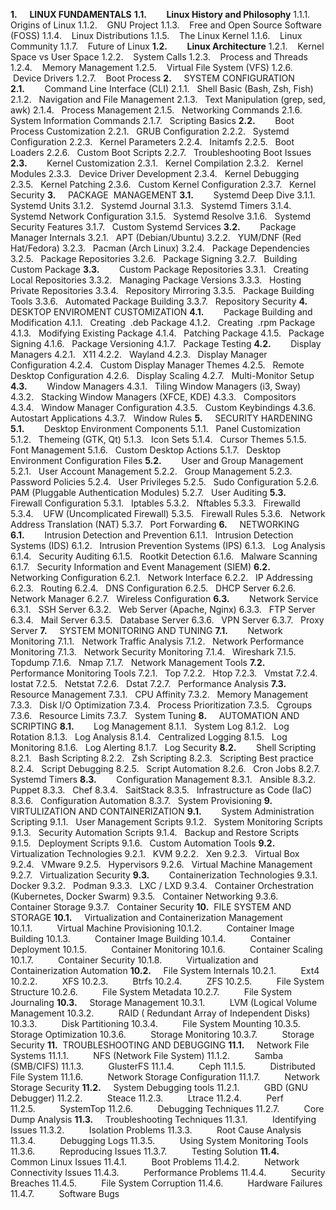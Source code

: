 **1.**     **LINUX FUNDAMENTALS**
**1.1.**        **Linux History and Philosophy**
1.1.1.    Origins of Linux
1.1.2.    GNU Project
1.1.3.    Free and Open Source Software (FOSS)
1.1.4.    Linux Distributions
1.1.5.    The Linux Kernel
1.1.6.    Linux Community
1.1.7.    Future of Linux
**1.2.**        **Linux Architecture**
1.2.1.    Kernel Space vs User Space
1.2.2.    System Calls
1.2.3.    Process and Threads
1.2.4.    Memory Management
1.2.5.    Virtual File System (VFS)
1.2.6.     Device Drivers
1.2.7.    Boot Process
**2.**     SYSTEM CONFIGURATION
**2.1.**        Command Line Interface (CLI)
2.1.1.   Shell Basic (Bash, Zsh, Fish)
2.1.2.   Navigation and File Management
2.1.3.   Text Manipulation (grep, sed, awk)
2.1.4.   Process Management
2.1.5.   Networking Commands
2.1.6.   System Information Commands
2.1.7.   Scripting Basics
**2.2.**        Boot Process Customization
2.2.1.   GRUB Configuration
2.2.2.   Systemd Configuration
2.2.3.   Kernel Parameters
2.2.4.   Initamfs
2.2.5.   Boot Loaders
2.2.6.   Custom Boot Scripts
2.2.7.   Troubleshooting Boot Issues
**2.3.**        Kernel Customization
2.3.1.   Kernel Compilation
2.3.2.   Kernel Modules
2.3.3.   Device Driver Development
2.3.4.   Kernel Debugging
2.3.5.   Kernel Patching
2.3.6.   Custom Kernel Configuration
2.3.7.   Kernel Security
**3.**     PACKAGE  MANAGEMENT
**3.1.**        Systemd Deep Dive
3.1.1.   Systemd Units
3.1.2.   Systemd Journal
3.1.3.   Systemd Timers
3.1.4.   Systemd Network Configuration
3.1.5.   Systemd Resolve
3.1.6.   Systemd Security Features
3.1.7.   Custom Systemd Services
**3.2.**        Package Manager Internals
3.2.1.   APT (Debian/Ubuntu)
3.2.2.   YUM/DNF (Red Hat/Fedora)
3.2.3.   Pacman (Arch Linux)
3.2.4.   Package Dependencies
3.2.5.   Package Repositories
3.2.6.   Package Signing
3.2.7.   Building Custom Package
**3.3.**        Custom Package Repositories
3.3.1.   Creating Local Repositories
3.3.2.   Managing Package Versions
3.3.3.   Hosting Private Repositories
3.3.4.   Repository Mirroring
3.3.5.   Package Building Tools
3.3.6.   Automated Package Building
3.3.7.   Repository Security
**4.**     DESKTOP ENVIROMENT CUSTOMIZATION
**4.1.**        Package Building and Modification
4.1.1.   Creating  .deb Package
4.1.2.   Creating  .rpm Package
4.1.3.   Modifying Existing Package
4.1.4.   Patching Package
4.1.5.   Package Signing
4.1.6.   Package Versioning
4.1.7.   Package Testing
**4.2.**        Display Managers
4.2.1.   X11
4.2.2.   Wayland
4.2.3.   Display Manager Configuration
4.2.4.   Custom Display Manager Themes
4.2.5.   Remote Desktop Configuration
4.2.6.   Display Scaling
4.2.7.   Multi-Monitor Setup
**4.3.**        Window Managers
4.3.1.   Tiling Window Managers (i3, Sway)
4.3.2.   Stacking Window Managers (XFCE, KDE)
4.3.3.   Compositors
4.3.4.   Window Manager Configuration
4.3.5.   Custom Keybindings
4.3.6.   Autostart Applications
4.3.7.   Window Rules
**5.**     SECURITY HARDENING
**5.1.**        Desktop Environment Components
5.1.1.   Panel Customization
5.1.2.   Themeing (GTK, Qt)
5.1.3.   Icon Sets
5.1.4.   Cursor Themes
5.1.5.   Font Management
5.1.6.   Custom Desktop Actions
5.1.7.   Desktop Environment Configuration Files
**5.2.**        User and Group Management
5.2.1.   User Account Management
5.2.2.   Group Management
5.2.3.   Password Policies
5.2.4.   User Privileges
5.2.5.   Sudo Configuration
5.2.6.   PAM (Pluggable Authentication Modules)
5.2.7.   User Auditing
**5.3.**        Firewall Configuration
5.3.1.   Iptables
5.3.2.   Nftables
5.3.3.   Firewalld
5.3.4.    UFW (Uncomplicated Firewall)
5.3.5.   Firewall Rules
5.3.6.   Network Address Translation (NAT)
5.3.7.   Port Forwarding
**6.**     NETWORKING
**6.1.**        Intrusion Detection and Prevention
6.1.1.   Intrusion Detection Systems (IDS)
6.1.2.   Intrusion Prevention Systems (IPS)
6.1.3.   Log Analysis
6.1.4.   Security Auditing
6.1.5.   Rootkit Detection
6.1.6.   Malware Scanning
6.1.7.   Security Information and Event Management (SIEM)
**6.2.**        Networking Configuration
6.2.1.   Network Interface
6.2.2.   IP Addressing
6.2.3.   Routing
6.2.4.   DNS Configuration
6.2.5.   DHCP Server
6.2.6.   Network Manager
6.2.7.   Wireless Configuration
**6.3.**        Network Service
6.3.1.   SSH Server
6.3.2.   Web Server (Apache, Nginx)
6.3.3.   FTP Server
6.3.4.   Mail Server
6.3.5.   Database Server
6.3.6.   VPN Server
6.3.7.   Proxy Server
**7.**     SYSTEM MONITORING AND TUNING
**7.1.**        Network Monitoring
7.1.1.   Network Traffic Analysis
7.1.2.   Network Performance Monitoring
7.1.3.   Network Security Monitoring
7.1.4.   Wireshark
7.1.5.   Topdump
7.1.6.   Nmap
7.1.7.   Network Management Tools
**7.2.**        Performance Monitoring Tools
7.2.1.   Top
7.2.2.   Htop
7.2.3.   Vmstat
7.2.4.   Iostat
7.2.5.   Netstat
7.2.6.   Dstat
7.2.7.   Performance Analysis
**7.3.**        Resource Management
7.3.1.   CPU Affinity
7.3.2.   Memory Management
7.3.3.   Disk I/O Optimization
7.3.4.   Process Prioritization
7.3.5.   Cgroups
7.3.6.   Resource Limits
7.3.7.   System Tuning
**8.**     AUTOMATION AND SCRIPTING
**8.1.**        Log Management
8.1.1.   System Log
8.1.2.   Log Rotation
8.1.3.   Log Analysis
8.1.4.   Centralized Logging
8.1.5.   Log Monitoring
8.1.6.   Log Alerting
8.1.7.   Log Security
**8.2.**        Shell Scripting
8.2.1.   Bash Scripting
8.2.2.   Zsh Scripting
8.2.3.   Scripting Best practice
8.2.4.   Script Debugging
8.2.5.   Script Automation
8.2.6.   Cron Jobs
8.2.7.   Systemd Timers
**8.3.**        Configuration Management
8.3.1.   Ansible
8.3.2.   Puppet
8.3.3.   Chef
8.3.4.   SaitStack
8.3.5.   Infrastructure as Code (IaC)
8.3.6.   Configuration Automation
8.3.7.   System Provisioning
**9.**     VIRTULIZATION AND CONTAINERIZATION
**9.1.**        System Administration Scripting
9.1.1.   User Management Scripts
9.1.2.   System Monitoring Scripts
9.1.3.   Security Automation Scripts
9.1.4.   Backup and Restore Scripts
9.1.5.   Deployment Scripts
9.1.6.   Custom Automation Tools
**9.2.**        Virtualization Technologies
9.2.1.   KVM
9.2.2.   Xen
9.2.3.   Virtual Box
9.2.4.   VMware
9.2.5.   Hypervisors
9.2.6.   Virtual Machine Management
9.2.7.   Virtualization Security
**9.3.**        Containerization Technologies
9.3.1.   Docker
9.3.2.   Podman
9.3.3.   LXC / LXD
9.3.4.   Container Orchestration (Kubernetes, Docker Swarm)
9.3.5.   Container Networking
9.3.6.   Container Storage
9.3.7.   Container Security
**10.**  FILE SYSTEM AND STORAGE
**10.1.**     Virtualization and Containerization Management
10.1.1.          Virtual Machine Provisioning
10.1.2.          Container Image Building
10.1.3.          Container Image Building
10.1.4.          Container Deployment
10.1.5.          Container Monitoring
10.1.6.          Container Scaling
10.1.7.          Container Security
10.1.8.          Virtualization and Containerization Automation
**10.2.**     File System Internals
10.2.1.          Ext4
10.2.2.          XFS
10.2.3.          Btrfs
10.2.4.          ZFS
10.2.5.          File System Structure
10.2.6.          File System Metadata
10.2.7.          File System Journaling
**10.3.**     Storage Management
10.3.1.          LVM (Logical Volume Management
10.3.2.          RAID ( Redundant Array of Independent Disks)
10.3.3.          Disk Partitioning
10.3.4.          File System Mounting
10.3.5.          Storage Optimization
10.3.6.          Storage Monitoring
10.3.7.          Storage Security
**11.**  TROUBLESHOOTING AND DEBUGGING
**11.1.**     Network File Systems
11.1.1.          NFS (Network File System)
11.1.2.          Samba (SMB/CIFS)
11.1.3.          GlusterFS
11.1.4.          Ceph
11.1.5.          Distributed File System
11.1.6.          Network Storage Configuration
11.1.7.          Network Storage Security
**11.2.**     System Debugging tools
11.2.1.          GBD (GNU Debugger)
11.2.2.          Steace
11.2.3.          Ltrace
11.2.4.          Perf
11.2.5.          SystemTop
11.2.6.          Debugging Techniques
11.2.7.          Core Dump Analysis
**11.3.**     Troubleshooting Techniques
11.3.1.          Identifying Issues
11.3.2.          Isolation Problems
11.3.3.          Root Cause Analysis
11.3.4.          Debugging Logs
11.3.5.          Using System Monitoring Tools
11.3.6.          Reproducing Issues
11.3.7.          Testing Solution
**11.4.**     Common Linux Issues
11.4.1.          Boot Problems
11.4.2.          Network Connectivity Issues
11.4.3.          Performance Problems
11.4.4.          Security Breaches
11.4.5.          File System Corruption
11.4.6.          Hardware Failures
11.4.7.          Software Bugs